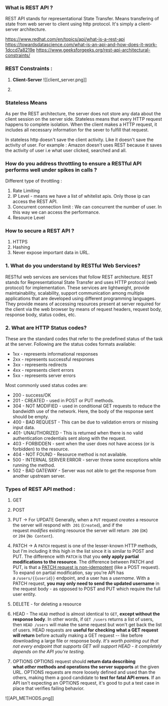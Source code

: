 ### What is REST API ?
REST API stands for representational State Transfer. Means transfering of state from web server to client using http protocol. It's simply a client-server architecture.


https://www.redhat.com/en/topics/api/what-is-a-rest-api
https://towardsdatascience.com/what-is-an-api-and-how-does-it-work-1dccd7a8219e
https://www.geeksforgeeks.org/rest-api-architectural-constraints/


### REST Constraints :

1. **Client-Server**
![[client_server.png]]

2. 
### Stateless Means 
As per the REST architecture, the server does not store any data about the client session on the server side. Stateless means that every HTTP request happens to complete isolation. When the client makes a HTTP request, it includes all necessary information for the sever to fulfill that request.

In stateless http doesn't save the client activity. Like it doesn't save the activity of user.  For example : Amazon doesn't uses REST because it saves the activity of user i.e what user clicked, searched and all.


### How do you address throttling  to ensure a RESTful API performs well under spikes in calls ?
Different type of throttling  :
1. Rate Limiting
2. IP Level - means we have a list of whitelist apis. Only those ip can access the REST API.
3. Concurrent connection limit : We can concurrent the number of user. In this way we can access the performance.
4. Resource Level 


### How to secure a REST API ?
1. HTTPS
2. Hashing
3. Never expose important data in URL.


### 1. What do you understand by RESTful Web Services?

RESTful web services are services that follow REST architecture. REST stands for Representational State Transfer and uses HTTP protocol (web protocol) for implementation. These services are lightweight, provide maintainability, scalability, support communication among multiple applications that are developed using different programming languages. They provide means of accessing resources present at server required for the client via the web browser by means of request headers, request body, response body, status codes, etc.


### 2. What are HTTP Status codes?

These are the standard codes that refer to the predefined status of the task at the server. Following are the status codes formats available:

-   1xx - represents informational responses
-   2xx - represents successful responses
-   3xx - represents redirects
-   4xx - represents client errors
-   5xx - represents server errors

Most commonly used status codes are:

-   200 - success/OK
-   201 - CREATED - used in POST or PUT methods.
-   304 - NOT MODIFIED - used in conditional GET requests to reduce the bandwidth use of the network. Here, the body of the response sent should be empty.
-   400 - BAD REQUEST - This can be due to validation errors or missing input data.
-   401- UNAUTHORIZED - This is returned when there is no valid authentication credentials sent along with the request.
-   403 - FORBIDDEN - sent when the user does not have access (or is forbidden) to the resource.
-   404 - NOT FOUND - Resource method is not available.
-   500 - INTERNAL SERVER ERROR - server threw some exceptions while running the method.
-   502 - BAD GATEWAY - Server was not able to get the response from another upstream server.



### Types of REST API method :

1. GET
2. POST
3. PUT -> For UPDATE 
	Generally, when a `PUT` request _creates_ a resource the server will respond with  `201` (`Created`), and if the request _modifies_ existing resource the server will return  `200` (`OK`) or `204` (`No Content`).
4. PATCH ->
A `PATCH` request is one of the lesser-known HTTP methods, but I'm including it this high in the list since it is similar to POST and PUT. The difference with `PATCH` is that you **only apply partial modifications to the resource**.
The difference between PATCH and PUT, is that a [PATCH request is non-idempotent](https://developer.mozilla.org/en-US/docs/Web/HTTP/Methods/PATCH) (like a POST request).
To expand on partial modification, say you're API has a `/users/{{userid}}` endpoint, and a user has a _username_. With a PATCH request, **you may only need to send the updated username** in the request body - as opposed to POST and PUT which require the full user entity.

5. DELETE - for deleting a resource
6. HEAD - 
The `HEAD` method is almost identical to `GET`, **except without the response body**. In other words, if `GET /users` returns a list of users, then `HEAD /users` will make the same request but won't get back the list of users.
HEAD requests are **useful for checking what a GET request will return** before actually making a GET request -- like before downloading a large file or response body.
_It's worth pointing out that not every endpoint that supports GET will support HEAD - it completely depends on the API you're testing._

7. OPTIONS
OPTIONS request should **return data describing what _other_ methods and operations the server supports** at the given URL.
OPTIONS requests are more loosely defined and used than the others, making them a good candidate to **test for fatal API errors**. If an API isn't expecting an OPTIONS request, it's good to put a test case in place that verifies failing behavior.

![[API_METHODS.png]]